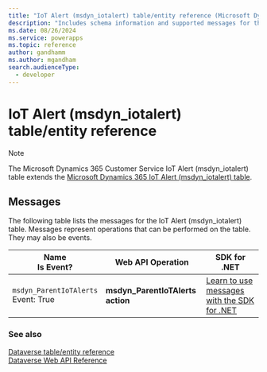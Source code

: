 ```yaml
---
title: "IoT Alert (msdyn_iotalert) table/entity reference (Microsoft Dynamics 365 Customer Service)"
description: "Includes schema information and supported messages for the IoT Alert (msdyn_iotalert) table/entity with Microsoft Dynamics 365 Customer Service."
ms.date: 08/26/2024
ms.service: powerapps
ms.topic: reference
author: gandhamm
ms.author: mgandham
search.audienceType: 
  - developer
---
```


# IoT Alert (msdyn_iotalert) table/entity reference



> [!NOTE]
> The Microsoft Dynamics 365 Customer Service IoT Alert (msdyn_iotalert) table extends the [Microsoft Dynamics 365 IoT Alert (msdyn_iotalert) table](/dynamics365/developer/entities/msdyn_iotalert).


## Messages

The following table lists the messages for the IoT Alert (msdyn_iotalert) table.
Messages represent operations that can be performed on the table. They may also be events.

| Name <br />Is Event? |Web API Operation |SDK for .NET |
| ---- | ----- |----- |
| `msdyn_ParentIoTAlerts`<br />Event: True |**msdyn_ParentIoTAlerts action** |[Learn to use messages with the SDK for .NET](/power-apps/developer/data-platform/org-service/use-messages)|





### See also

[Dataverse table/entity reference](../about-entity-reference.md)  
[Dataverse Web API Reference](/power-apps/developer/data-platform/webapi/reference/about)   

